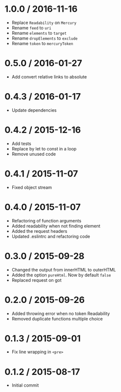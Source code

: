 1.0.0 / 2016-11-16
==================
- Replace `Readability` on `Mercury`
- Rename `feed` to `uri`
- Rename `elements` to `target`
- Rename `dropElements` to `exclude`
- Rename `token` to `mercuryToken`

0.5.0 / 2016-01-27
==================
- Add convert relative links to absolute

0.4.3 / 2016-01-17
==================
- Update dependencies

0.4.2 / 2015-12-16
==================
- Add tests
- Replace by let to const in a loop
- Remove unused code

0.4.1 / 2015-11-07
==================
- Fixed object stream

0.4.0 / 2015-11-07
==================
- Refactoring of function arguments
- Added readability when not finding element
- Added the request headers
- Updated .eslintrc and refactoring code

0.3.0 / 2015-09-28
==================
- Changed the output from innerHTML to outerHTML
- Added the option `pureHtml`. Now by default `false`
- Replaced request on got

0.2.0 / 2015-09-26
==================
- Added throwing error when no token Readability
- Removed duplicate functions multiple choice

0.1.3 / 2015-09-01
==================
- Fix line wrapping in `<pre>`

0.1.2 / 2015-08-17
==================
- Initial commit
